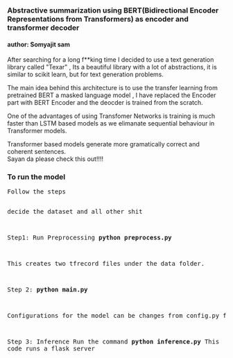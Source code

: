 <h3>Abstractive summarization using BERT(Bidirectional Encoder Representations from Transformers) as encoder and transformer decoder </h3>

<h4> author: Somyajit sam </h4>

After searching for a long f**king time I decided to use a text generation library called "Texar" , Its a beautiful library with a lot of abstractions, it is similar to 
scikit learn, but for text generation problems.

The main idea behind this architecture is to use the transfer learning from pretrained BERT a masked language model ,
I have replaced the Encoder part with BERT Encoder and the deocder is trained from the scratch.

One of the advantages of using Transfomer Networks is training is much faster than LSTM based models as we elimanate sequential behaviour in Transformer models.

Transformer based models generate more gramatically correct  and coherent sentences.<br>
Sayan da please check this out!!!! 


<h3>To run the model</h3>
<pre>
Follow the steps

decide the dataset and all other shit


Step1:
Run Preprocessing
<b>python preprocess.py</b>

This creates two tfrecord files under the data folder.

Step 2:
<b>python main.py</b>

Configurations for the model can be changes from config.py file

Step 3:
Inference 
Run the command <b>python inference.py</b>
This code runs a flask server 




</pre>

